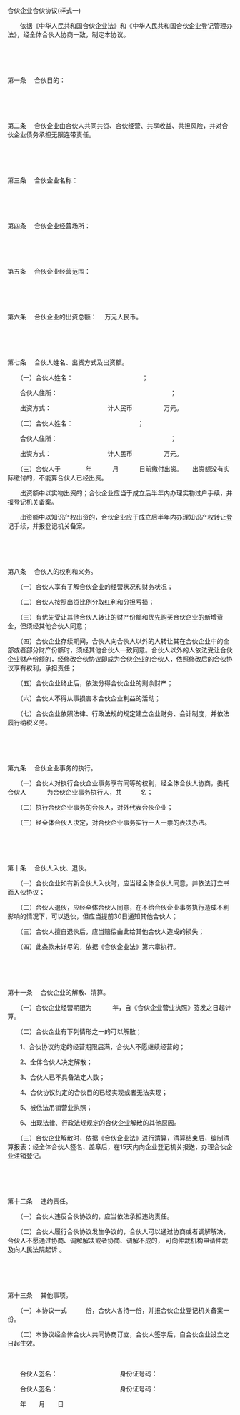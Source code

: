 



合伙企业合伙协议(样式一)



 

　　依据《中华人民共和国合伙企业法》和《中华人民共和国合伙企业登记管理办法》，经全体合伙人协商一致，制定本协议。

　　

　　

第一条
　合伙目的：

　　

　　

第二条
　合伙企业由合伙人共同共资、合伙经营、共享收益、共担风险，并对合伙企业债务承担无限连带责任。

　　

　　

第三条
　合伙企业名称：

　　

　　

第四条
　合伙企业经营场所：

　　

　　

第五条
　合伙企业经营范围：

　　

　　

第六条
　合伙企业的出资总额：　 万元人民币。

　　

　　

第七条
　合伙人姓名、出资方式及出资额。

　　（一）合伙人姓名：　　　　　　　　　　　；

　　合伙人住所：　　　　　　　　　　　　　　　　　　；

　　出资方式：　　　　　　　　　计人民币　　　　　万元。

　　（二）合伙人姓名：　　　　　　　　　　 ；

　　合伙人住所：　　　　　　　　　　　　　　　　　　；

　　出资方式：　　　　　　　　　计人民币　　　　　万元。

　　（三）合伙人于　　　　年　　　 月　　　 日前缴付出资。　　出资额没有实际缴付的，不能算合伙人已经出资。

　　出资额中以实物出资的；合伙企业应当于成立后半年内办理实物过户手续，并报登记机关备案。

　　出资额中以知识产权出资的，合伙企业应于成立后半年内办理知识产权转让登记手续，并报登记机关备案。

　　

　　

第八条
　合伙人的权利和义务。

　　（一）合伙人享有了解合伙企业的经营状况和财务状况；

　　（二）合伙人按照出资比例分取红利和分担亏损；

　　（三）有优先受让其他合伙人转让的财产份额和优先购买合伙企业的新增资金，但须经其他合伙人同意；

　　（四）合伙企业存续期间，合伙人向合伙人以外的人转让其在合伙企业中的全部或者部分财产份额时，须经其他合伙人一致同意。合伙人以外的人依法受让合伙企业财产份额的，经修改合伙协议即成为合伙企业的合伙人，依照修改后的合伙协议享有权利，承担责任；

　　（五）合伙企业终止后，依法分得合伙企业的剩余财产；

　　（六）合伙人不得从事损害本合伙企业利益的活动；

　　（七）合伙企业依照法律、行政法规的规定建立企业财务、会计制度，并依法履行纳税义务。

　　

　　

第九条
　合伙企业事务的执行。

　　（一）合伙人对执行合伙企业事务享有同等的权利，经全体合伙人协商，委托合伙人　　　 为合伙企业事务执行人，共　　　名；

　　（二）执行合伙企业事务的合伙人，对外代表合伙企业；

　　（三）经全体合伙人决定，对合伙企业事务实行一人一票的表决办法。

　　

　　

第十条
　合伙人入伙、退伙。

　　（一）合伙企业如有新合伙人入伙时，应当经全体合伙人同意，并依法订立书面入伙协议；

　　（二）合伙人退伙，应经全体合伙人同意，在不给合伙企业事务执行造成不利影响的情况下，可以退伙，但应当提前30日通知其他合伙人；

　　（三）合伙人擅自退伙后，应当赔偿由此给其他合伙人造成的损失；

　　（四）此条款未详尽的，依据《合伙企业法》第六章执行。

　　

　　

第十一条
　合伙企业的解散、清算。

　　（一）合伙企业经营期限为　　　 年，自《合伙企业营业执照》签发之日起计算。

　　（二）合伙企业有下列情形之一的可以解散；

　　1、合伙协议约定的经营期限届满，合伙人不愿继续经营的；

　　2、全体合伙人决定解散；

　　3、合伙人已不具备法定人数；

　　4、合伙协议约定的合伙目的已经实现或者无法实现；

　　5、被依法吊销营业执照；

　　6、出现法律、行政法规规定的合伙企业解散的其他原因。

　　（三）合伙企业解散时，依据《合伙企业法》进行清算，清算结束后，编制清算报表；经全体合伙人签名、盖章后，在15天内向企业登记机关报送，办理合伙企业注销登记。

　　

　　

第十二条
　违约责任。

　　（一）合伙人违反合伙协议的，应当依法承担违约责任。

　　（二）合伙人履行合伙协议发生争议的，合伙人可以通过协商或者调解解决，合伙人不愿通过协商、调解解决或者协商、调解不成的， 可向仲裁机构申请仲裁及向人民法院起诉 。

　　

　　

第十三条
　其他事项。

　　（一）本协议一式　　　份，合伙人各持一份，并报合伙企业登记机关备案一份。

　　（二）本协议经全体合伙人共同协商订立，合伙人签字后，自合伙企业设立之日起生效。　　

　　

　　合伙人签名：　　　　　　　　　　身份证号码：

　　合伙人签名：　　　　　　　　　　身份证号码：　　

　　年　　月　　日